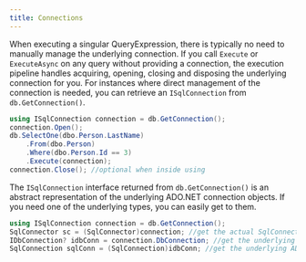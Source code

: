 ```yaml
---
title: Connections
---
```


When executing a singular QueryExpression, there is typically no need to manually manage the underlying connection. 
If you call `Execute` or `ExecuteAsync` on any query without providing a connection, the execution pipeline handles 
acquiring, opening, closing and disposing the underlying connection for you.  For instances where direct management 
of the connection is needed, you can retrieve an `ISqlConnection` from `db.GetConnection()`.

```csharp
using ISqlConnection connection = db.GetConnection();
connection.Open();
db.SelectOne(dbo.Person.LastName)
    .From(dbo.Person)
    .Where(dbo.Person.Id == 3)
    .Execute(connection);
connection.Close(); //optional when inside using
```

The `ISqlConnection` interface returned from `db.GetConnection()` is an abstract representation of the underlying ADO.NET 
connection objects.  If you need one of the underlying types, you can easily get to them.
```csharp
using ISqlConnection connection = db.GetConnection();
SqlConnector sc = (SqlConnector)connection; //get the actual SqlConnector
IDbConnection? idbConn = connection.DbConnection; //get the underlying ADO.NET IDbConnection
SqlConnection sqlConn = (SqlConnection)idbConn; //get the underlying ADO.NET SqlConnection  

```